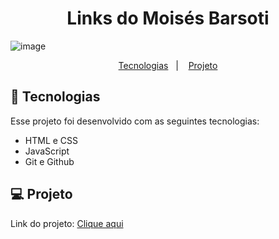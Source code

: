 <h1 align="center"> Links do Moisés Barsoti </h1>

![image](https://github.com/moisesBarsoti/MeusLinks/assets/146322015/700c7311-e96d-424e-b658-93ab79ba1c19)



<p align="center">
  <a href="#-tecnologias">Tecnologias</a>&nbsp;&nbsp;&nbsp;|&nbsp;&nbsp;&nbsp;
  <a href="#-projeto">Projeto</a>

<br>

## 🚀 Tecnologias

Esse projeto foi desenvolvido com as seguintes tecnologias:

- HTML e CSS
- JavaScript
- Git e Github

## 💻 Projeto

<p>Link do projeto: <a href="https://moisesbarsoti.github.io/MeusLinks/">Clique aqui</a><p>
